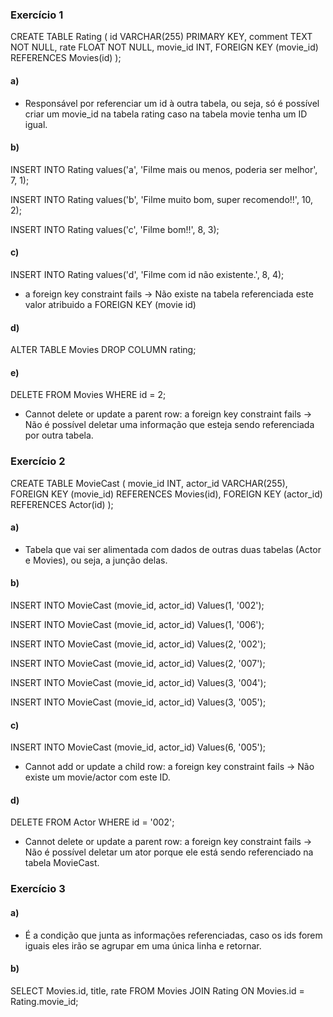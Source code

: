 ### Exercício 1

CREATE TABLE Rating (
	id VARCHAR(255) PRIMARY KEY,
    comment TEXT NOT NULL,
	rate FLOAT NOT NULL,
    movie_id INT,
    FOREIGN KEY (movie_id) REFERENCES Movies(id)
);

#### a)
- Responsável por referenciar um id à outra tabela, ou seja, só é possível criar um movie_id na tabela rating caso na tabela movie tenha um ID igual.

#### b)
INSERT INTO Rating
values('a', 'Filme mais ou menos, poderia ser melhor', 7, 1);

INSERT INTO Rating
values('b', 'Filme muito bom, super recomendo!!', 10, 2);

INSERT INTO Rating
values('c', 'Filme bom!!', 8, 3);

#### c)
INSERT INTO Rating
values('d', 'Filme com id não existente.', 8, 4);

- a foreign key constraint fails -> Não existe na tabela referenciada este valor atribuido a FOREIGN KEY (movie id)

#### d)
ALTER TABLE Movies
DROP COLUMN rating;

#### e) 
DELETE FROM Movies
WHERE id = 2;

- Cannot delete or update a parent row: a foreign key constraint fails -> Não é possível deletar uma informação que esteja sendo referenciada por outra tabela.

### Exercício 2

CREATE TABLE MovieCast (
	movie_id INT,
	actor_id VARCHAR(255),
    FOREIGN KEY (movie_id) REFERENCES Movies(id),
    FOREIGN KEY (actor_id) REFERENCES Actor(id)
);

#### a) 

- Tabela que vai ser alimentada com dados de outras duas tabelas (Actor e Movies), ou seja, a junção delas.

#### b)
INSERT INTO MovieCast (movie_id, actor_id)
Values(1, '002');

INSERT INTO MovieCast (movie_id, actor_id)
Values(1, '006');

INSERT INTO MovieCast (movie_id, actor_id)
Values(2, '002');

INSERT INTO MovieCast (movie_id, actor_id)
Values(2, '007');

INSERT INTO MovieCast (movie_id, actor_id)
Values(3, '004');

INSERT INTO MovieCast (movie_id, actor_id)
Values(3, '005');

#### c)
INSERT INTO MovieCast (movie_id, actor_id)
Values(6, '005');

- Cannot add or update a child row: a foreign key constraint fails -> Não existe um movie/actor com este ID.

#### d)
DELETE FROM Actor
WHERE id = '002';

- Cannot delete or update a parent row: a foreign key constraint fails -> Não é possível deletar um ator porque ele está sendo referenciado na tabela MovieCast.

### Exercício 3
#### a)
- É a condição que junta as informações referenciadas, caso os ids forem iguais eles irão se agrupar em uma única linha e retornar.

#### b)
SELECT Movies.id, title, rate
FROM Movies
JOIN Rating
ON Movies.id = Rating.movie_id;